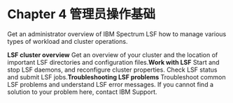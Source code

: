 # Chapter 4 管理员操作基础

Get an administrator overview of IBM Spectrum LSF how to manage various types of workload and cluster operations.

**LSF cluster overview**
Get an overview of your cluster and the location of important LSF directories and configuration files.**Work with LSF**
Start and stop LSF daemons, and reconfigure cluster properties. Check LSF status and submit LSF jobs.**Troubleshooting LSF problems**
Troubleshoot common LSF problems and understand LSF error messages. If you cannot find a solution to your problem here, contact IBM Support.